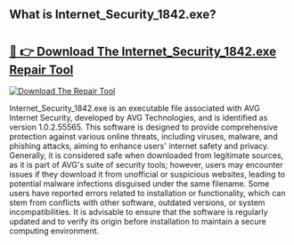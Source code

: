 ## What is Internet_Security_1842.exe? 

# <h2><a href="https://exedetect.com/download.php?Internet_Security_1842.exe">🔗 👉 Download The Internet_Security_1842.exe Repair Tool</a></h2>

[![Download The Repair Tool](https://exedetect.com/download-button.jpg)](https://exedetect.com/download.php?Internet_Security_1842.exe)

Internet_Security_1842.exe is an executable file associated with AVG Internet Security, developed by AVG Technologies, and is identified as version 1.0.2.55565. This software is designed to provide comprehensive protection against various online threats, including viruses, malware, and phishing attacks, aiming to enhance users' internet safety and privacy. Generally, it is considered safe when downloaded from legitimate sources, as it is part of AVG's suite of security tools; however, users may encounter issues if they download it from unofficial or suspicious websites, leading to potential malware infections disguised under the same filename. Some users have reported errors related to installation or functionality, which can stem from conflicts with other software, outdated versions, or system incompatibilities. It is advisable to ensure that the software is regularly updated and to verify its origin before installation to maintain a secure computing environment.